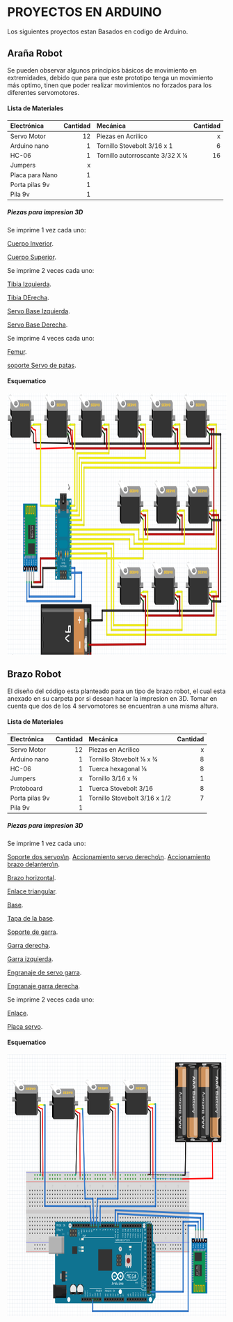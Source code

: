 # PROYECTOS EN ARDUINO
Los siguientes proyectos estan Basados en codigo de Arduino.

## Araña Robot

Se pueden observar algunos principios básicos de movimiento en extremidades, debido que para que este prototipo tenga un movimiento más optimo, tinen que poder realizar movimientos no forzados para los diferentes servomotores.

#### Lista de Materiales

|  Electrónica | Cantidad |  Mecánica  | Cantidad |
| :------------ | --------: | :---------  | --------: |
| Servo Motor  |    12    |Piezas en Acrilico| x |
| Arduino nano |     1    |Tornillo Stovebolt 3/16 x 1 | 6 |
| HC-06 |    1    | Tornillo autorroscante 3/32 X ¼  | 16  |
| Jumpers |     x    |  | |
| Placa para Nano |    1    |  |  | 
| Porta pilas 9v |     1  |     |   |
| Pila 9v |     1    |  |   |

##### Piezas para impresion 3D

Se imprime 1 vez cada uno:

[Cuerpo Inverior](ArañaRobot/Piezas/files/body_d.stl).

[Cuerpo Superior](ArañaRobot/Piezas/files/body_u.stl).

Se imprime 2 veces cada uno:

[Tibia Izquierda](ArañaRobot/Piezas/files/tibia_l_fixed.stl).

[Tibia DErecha](ArañaRobot/Piezas/files/tibia_r_fixed.stl).

[Servo Base Izquierda](ArañaRobot/Piezas/files/coxa_l_fixed.stl).

[Servo Base Derecha](ArañaRobot/Piezas/files/coxa_r_fixed.stl).

Se imprime 4 veces cada uno:

[Femur](ArañaRobot/Piezas/files/femur_1_fixed.stl).

[soporte Servo de patas](ArañaRobot/Piezas/files/s_hold.stl).

#### Esquematico

<p align="center">
  <img width="600" height="600" src="ArañaRobot/EsquematicoAraña.png">
</p>

## Brazo Robot

El diseño del código esta planteado para un tipo de brazo robot, el cual esta anexado en su carpeta por si desean hacer la impresion en 3D.
Tomar en cuenta que dos de los 4 servomotores se encuentran a una misma altura.

#### Lista de Materiales

|  Electrónica | Cantidad |  Mecánica  | Cantidad |
| :------------ | --------: | :---------  | --------: |
| Servo Motor  |    12    |Piezas en Acrilico| x |
| Arduino nano |     1    |Tornillo Stovebolt ⅛ x ¾ | 8 |
| HC-06 |    1    | Tuerca hexagonal ⅛  | 8  |
| Jumpers |     x    |  Tornillo 3/16 x ¾| 1 |
| Protoboard |    1   | Tuerca Stovebolt 3/16| 8   |
| Porta pilas 9v |     1  |Tornillo Stovebolt 3/16 x 1/2| 7|
| Pila 9v |     1    |  |   |

##### Piezas para impresion 3D

Se imprime 1 vez cada uno:

[Soporte dos servos\n](BrazoRobot/Piezas/EBA_01.00.001.STL).
[Accionamiento servo derecho\n](BrazoRobot/Piezas/EBA_01.00.002_vertical_drive_arm.STL).
[Accionamiento brazo delantero\n](BrazoRobot/Piezas/EBA_01.00.004_forward_drive_arm.STL).

[Brazo horizontal](BrazoRobot/Piezas/EBA_01.00.005_horizontal_arm.STL).

[Enlace triangular](BrazoRobot/Piezas/EBA_01.00.006_triangular_link.STL).

[Base](BrazoRobot/Piezas/EBA_01.00.010_basement.STL).

[Tapa de la base](BrazoRobot/Piezas/EBA_01.00.011_round_plate.STL).

[Soporte de garra](BrazoRobot/Piezas/EBA_01.00.012_R01_claw_support.STL).

[Garra derecha](BrazoRobot/Piezas/EBA_01.00.013_R01_right_finger.STL).

[Garra izquierda](BrazoRobot/Piezas/EBA_01.00.014_R01_left_finger.STL).

[Engranaje de servo garra](BrazoRobot/Piezas/EBA_01.00.015_drive_gear.STL).

[Engranaje garra derecha](BrazoRobot/Piezas/EBA_01.00.016_R01_driven_gear.STL).

Se imprime 2 veces cada uno:

[Enlace](BrazoRobot/Piezas/EBA_01.00.003_link.STL).

[Placa servo](BrazoRobot/Piezas/EBA_01.00.009_servo_plate.STL).

#### Esquematico
<p align="center">
  <img width="600" height="600" src="BrazoRobot/EsquematicoBrazo.png">
</p>

<!-- # Proyectosgit -Arduino -->
